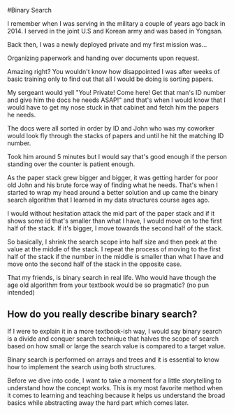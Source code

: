 #Binary Search

I remember when I was serving in the military a couple of years ago back in 2014. 
I served in the joint U.S and Korean army and was based in Yongsan.

Back then, I was a newly deployed private and my first mission was...

Organizing paperwork and handing over documents upon request. 

Amazing right? You wouldn't know how disappointed I was after weeks of basic training
only to find out that all I would be doing is sorting papers. 

My sergeant would yell "You! Private! Come here! Get that man's ID number and give him the docs he needs ASAP!"
and that's when I would know that I would have to get my nose stuck in that cabinet and fetch him the papers he needs.

The docs were all sorted in order by ID and John who was my coworker would look fly through the stacks of papers and
until he hit the matching ID number. 

Took him around 5 minutes but I would say that's good enough if the person standing over the counter
is patient enough. 

As the paper stack grew bigger and bigger, it was getting harder for poor old John and his brute force way of
finding what he needs. That's when I started to wrap my head around a better solution and up came the binary search
algorithm that I learned in my data structures course ages ago. 

I would without hesitation attack the mid part of the paper stack and if it shows some id that's smaller than 
what I have, I would move on to the first half of the stack. If it's bigger, I move towards the second half of the stack.

So basically, I shrink the search scope into half size and then peek at the value at the middle of the stack. I repeat 
the process of moving to the first half of the stack if the number in the middle is smaller than what I have and move onto the 
second half of the stack in the opposite case. 

That my friends, is binary search in real life. Who would have though the age old algorithm from your textbook would 
be so pragmatic? (no pun intended)

## How do you really describe binary search?

If I were to explain it in a more textbook-ish way, I would say binary search is a divide and conquer search technique 
that halves the scope of search based on how small or large the search value is compared to a target value.

Binary search is performed on arrays and trees and it is essential to know how to implement the search using both structures.

Before we dive into code, I want to take a moment for a little storytelling to 
understand how the concept works. This is my most favorite method when it comes
to learning and teaching because it helps us understand the broad basics while abstracting
away the hard part which comes later.



